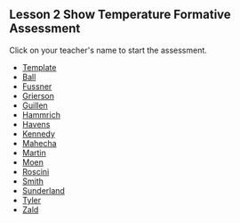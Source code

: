 ## Lesson 2 Show Temperature Formative Assessment

Click on your teacher's name to start the assessment.

* [Template](https://docs.google.com/forms/d/e/1FAIpQLSfelNs51Xm9YhYxBXmwG8AhPWtyV386Vc7y9Qr8Q1H6TUOvhw/viewform)
* [Ball]()
* [Fussner](https://docs.google.com/forms/d/e/1FAIpQLScZZwXLbhCynLLZ4OCSDAbLDGhv1Rx94FISaCU-qLPIvYgPig/viewform?usp=sf_link )
* [Grierson](https://docs.google.com/forms/d/e/1FAIpQLSce5fsR8t3Syax9SdiIzNpC6ynVm8rGc8i4aOTzRUF7_jC0IA/viewform?usp=sf_link)
* [Guillen]()
* [Hammrich](https://docs.google.com/forms/d/e/1FAIpQLSeEKLsx5oTe7ToMUKLPrJeUPTF764ngoo5Hxyx4h8xKfjtf_w/viewform?usp=sf_link)
* [Havens]()
* [Kennedy](https://docs.google.com/forms/d/e/1FAIpQLSed53oqE2yWBz0CZKC64F5yhpNmtaoL57KqQCZTIASyJyEIuA/viewform?usp=sf_link)
* [Mahecha](https://docs.google.com/forms/d/e/1FAIpQLSeeeIknvImNWnF2WKKfAm1eJHHuyEr1pUYIc1-4fpVcpTE6Rg/viewform?usp=sf_link)
* [Martin]()
* [Moen]()
* [Roscini]()
* [Smith]()
* [Sunderland]()
* [Tyler]()
* [Zald]()

